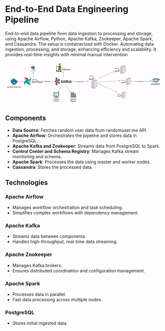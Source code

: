 # End-to-End Data Engineering Pipeline

End-to-end data pipeline from data ingestion to processing and storage, using Apache Airflow, Python, Apache Kafka, Zookeeper, Apache Spark, and Cassandra. The setup is containerized with Docker.
Automating data ingestion, processing, and storage, enhancing efficiency and scalability. It provides real-time insights with minimal manual intervention

 
![Pipeline Diagram](https://github.com/M4hf0d/DE-realtime-data-streaming/blob/master/diag.gif)

## Components

- **Data Source**: Fetches random user data from randomuser.me API.
- **Apache Airflow**: Orchestrates the pipeline and stores data in PostgreSQL.
- **Apache Kafka and Zookeeper**: Streams data from PostgreSQL to Spark.
- **Control Center and Schema Registry**: Manages Kafka stream monitoring and schema.
- **Apache Spark**: Processes the data using master and worker nodes.
- **Cassandra**: Stores the processed data.


## Technologies

### Apache Airflow
- Manages workflow orchestration and task scheduling.
-  Simplifies complex workflows with dependency management.

### Apache Kafka
- Streams data between components.
- Handles high-throughput, real-time data streaming.

### Apache Zookeeper
- Manages Kafka brokers.
- Ensures distributed coordination and configuration management.

### Apache Spark
- Processes data in parallel.
- Fast data processing across multiple nodes.

### PostgreSQL
- Stores initial ingested data.


